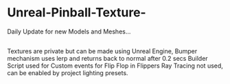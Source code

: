 # Unreal-Pinball-Texture-
Daily Update for new Models and Meshes...
##
Textures are private but can be made using Unreal Engine,
Bumper mechanism uses lerp and returns back to normal after 0.2 secs
Builder Script used for Custom events for Flip Flop in Flippers
Ray Tracing not used, can be enabled by project lighting presets.
